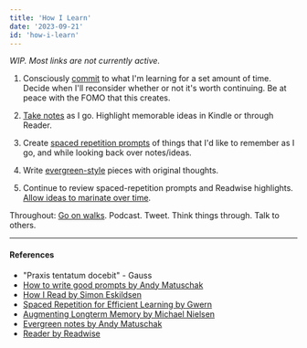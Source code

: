 ```yaml
---
title: 'How I Learn'
date: '2023-09-21'
id: 'how-i-learn'
---
```

*WIP. Most links are not currently active.*

1. Consciously [commit](../writing/commitment) to what I'm learning for a set amount of time. Decide when I'll reconsider whether or not it's worth continuing. Be at peace with the FOMO that this creates.

2. [Take notes](https://granthale.com/books) as I go. Highlight memorable ideas in Kindle or through Reader.

3. Create [spaced repetition prompts](../writing/spaced-repetition-prompts) of things that I'd like to remember as I go, and while looking back over notes/ideas.

4. Write [evergreen-style](../writing/evergreen) pieces with original thoughts.

5. Continue to review spaced-repetition prompts and Readwise highlights. [Allow ideas to marinate over time](../writing/revisit-ideas).

Throughout: [Go on walks](../writing/walk). Podcast. Tweet. Think things through. Talk to others.

----

#### References

- "Praxis tentatum docebit" - Gauss
- [How to write good prompts by Andy Matuschak](https://andymatuschak.org/prompts/)
- [How I Read by Simon Eskildsen](https://sirupsen.com/read)
- [Spaced Repetition for Efficient Learning by Gwern](https://gwern.net/spaced-repetition)
- [Augmenting Longterm Memory by Michael Nielsen](http://augmentingcognition.com/ltm.html)
- [Evergreen notes by Andy Matuschak](https://notes.andymatuschak.org/Evergreen_notes)
- [Reader by Readwise](https://readwise.io/read)
